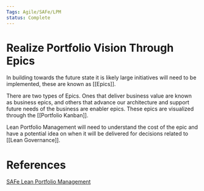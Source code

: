 ```yaml
---
Tags: Agile/SAFe/LPM
status: Complete
---
```

# Realize Portfolio Vision Through Epics
In building towards the future state it is likely large initiatives will need to be implemented, these are known as [[Epics]]. 

There are two types of Epics. Ones that deliver business value are known as business epics, and others that advance our architecture and support future needs of the business are enabler epics. These epics are visualized through the [[Portfolio Kanban]]. 

Lean Portfolio Management will need to understand the cost of the epic and have a potential idea on when it will be delivered for decisions related to [[Lean Governance]].

# References
[SAFe Lean Portfolio Management](https://www.scaledagileframework.com/lean-portfolio-management/)